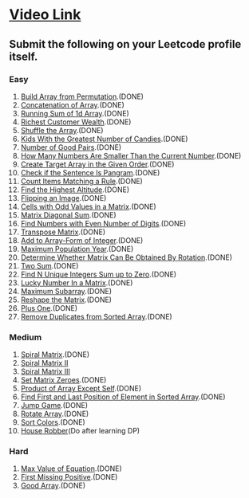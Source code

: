 # [Video Link](https://youtu.be/n60Dn0UsbEk)

## Submit the following on your Leetcode profile itself.

### Easy
1. [Build Array from Permutation](https://leetcode.com/problems/build-array-from-permutation/).(DONE)
2. [Concatenation of Array](https://leetcode.com/problems/concatenation-of-array/).(DONE)
3. [Running Sum of 1d Array](https://leetcode.com/problems/running-sum-of-1d-array/).(DONE)
4. [Richest Customer Wealth](https://leetcode.com/problems/richest-customer-wealth/).(DONE)
5. [Shuffle the Array](https://leetcode.com/problems/shuffle-the-array/).(DONE)
6. [Kids With the Greatest Number of Candies](https://leetcode.com/problems/kids-with-the-greatest-number-of-candies/).(DONE)
7. [Number of Good Pairs](https://leetcode.com/problems/number-of-good-pairs/).(DONE)
8. [How Many Numbers Are Smaller Than the Current Number](https://leetcode.com/problems/how-many-numbers-are-smaller-than-the-current-number/).(DONE)
9. [Create Target Array in the Given Order](https://leetcode.com/problems/create-target-array-in-the-given-order/).(DONE)
10. [Check if the Sentence Is Pangram](https://leetcode.com/problems/check-if-the-sentence-is-pangram/).(DONE)
11. [Count Items Matching a Rule](https://leetcode.com/problems/count-items-matching-a-rule/).(DONE)
12. [Find the Highest Altitude](https://leetcode.com/problems/find-the-highest-altitude/).(DONE)
13. [Flipping an Image](https://leetcode.com/problems/flipping-an-image/).(DONE)
14. [Cells with Odd Values in a Matrix](https://leetcode.com/problems/cells-with-odd-values-in-a-matrix/).(DONE)
15. [Matrix Diagonal Sum](https://leetcode.com/problems/matrix-diagonal-sum/).(DONE)
16. [Find Numbers with Even Number of Digits](https://leetcode.com/problems/find-numbers-with-even-number-of-digits/).(DONE)
17. [Transpose Matrix](https://leetcode.com/problems/transpose-matrix/).(DONE)
18. [Add to Array-Form of Integer](https://leetcode.com/problems/add-to-array-form-of-integer/).(DONE)
19. [Maximum Population Year](https://leetcode.com/problems/maximum-population-year/).(DONE)
20. [Determine Whether Matrix Can Be Obtained By Rotation](https://leetcode.com/problems/determine-whether-matrix-can-be-obtained-by-rotation/).(DONE)
21. [Two Sum](https://leetcode.com/problems/two-sum/).(DONE)
22. [Find N Unique Integers Sum up to Zero](https://leetcode.com/problems/find-n-unique-integers-sum-up-to-zero/).(DONE)
23. [Lucky Number In a Matrix](https://leetcode.com/problems/lucky-numbers-in-a-matrix/).(DONE)
24. [Maximum Subarray](https://leetcode.com/problems/maximum-subarray/).(DONE)
25. [Reshape the Matrix](https://leetcode.com/problems/reshape-the-matrix/).(DONE)
26. [Plus One](https://leetcode.com/problems/plus-one/).(DONE)
27. [Remove Duplicates from Sorted Array](https://leetcode.com/problems/remove-duplicates-from-sorted-array/).(DONE)

### Medium
1. [Spiral Matrix](https://leetcode.com/problems/spiral-matrix/).(DONE)
2. [Spiral Matrix II](https://leetcode.com/problems/spiral-matrix-ii/)
3. [Spiral Matrix III](https://leetcode.com/problems/spiral-matrix-iii/)
4. [Set Matrix Zeroes](https://leetcode.com/problems/set-matrix-zeroes/).(DONE)
5. [Product of Array Except Self](https://leetcode.com/problems/product-of-array-except-self/).(DONE)
6. [Find First and Last Position of Element in Sorted Array](https://leetcode.com/problems/find-first-and-last-position-of-element-in-sorted-array/).(DONE)
7. [Jump Game](https://leetcode.com/problems/jump-game/).(DONE)
8. [Rotate Array](https://leetcode.com/problems/rotate-array/).(DONE)
9. [Sort Colors](https://leetcode.com/problems/sort-colors/).(DONE)
10. [House Robber](https://leetcode.com/problems/house-robber/)(Do after learning DP)

### Hard
1. [Max Value of Equation](https://leetcode.com/problems/max-value-of-equation/).(DONE)
2. [First Missing Positive](https://leetcode.com/problems/first-missing-positive/).(DONE)
3. [Good Array](https://leetcode.com/problems/check-if-it-is-a-good-array/).(DONE)
